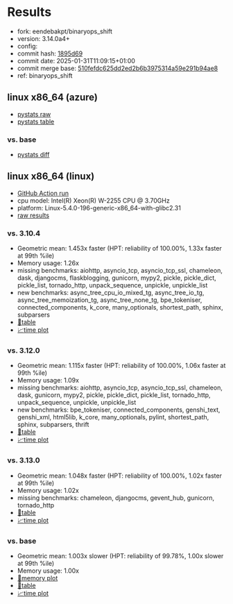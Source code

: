 # Results

- fork: eendebakpt/binaryops_shift
- version: 3.14.0a4+
- config: 
- commit hash: [1895d69](https://github.com/eendebakpt/cpython/commit/1895d69)
- commit date: 2025-01-31T11:09:15+01:00
- commit merge base: [510fefdc625dd2ed2b6b3975314a59e291b94ae8](https://github.com/python/cpython/commit/510fefdc625dd2ed2b6b3975314a59e291b94ae8)
- ref: binaryops_shift

## linux x86_64 (azure)

- [pystats raw](bm-20250131-azure-x86_64-eendebakpt-binaryops_shift-3.14.0a4%2B-1895d69-pystats.json)
- [pystats table](bm-20250131-azure-x86_64-eendebakpt-binaryops_shift-3.14.0a4%2B-1895d69-pystats.md)

### vs. base

- [pystats diff](bm-20250131-azure-x86_64-eendebakpt-binaryops_shift-3.14.0a4%2B-1895d69-pystats-vs-base.md)

## linux x86_64 (linux)

- [GitHub Action run](https://github.com/faster-cpython/benchmarking/actions/runs/13083056844)
- cpu model: Intel(R) Xeon(R) W-2255 CPU @ 3.70GHz
- platform: Linux-5.4.0-196-generic-x86_64-with-glibc2.31
- [raw results](bm-20250131-linux-x86_64-eendebakpt-binaryops_shift-3.14.0a4%2B-1895d69.json)

### vs. 3.10.4

- Geometric mean: 1.453x faster (HPT: reliability of 100.00%, 1.33x faster at 99th %ile)
- Memory usage: 1.26x
- missing benchmarks: aiohttp, asyncio_tcp, asyncio_tcp_ssl, chameleon, dask, djangocms, flaskblogging, gunicorn, mypy2, pickle, pickle_dict, pickle_list, tornado_http, unpack_sequence, unpickle, unpickle_list
- new benchmarks: async_tree_cpu_io_mixed_tg, async_tree_io_tg, async_tree_memoization_tg, async_tree_none_tg, bpe_tokeniser, connected_components, k_core, many_optionals, shortest_path, sphinx, subparsers
- [📄table](bm-20250131-linux-x86_64-eendebakpt-binaryops_shift-3.14.0a4%2B-1895d69-vs-3.10.4.md)
- [📈time plot](bm-20250131-linux-x86_64-eendebakpt-binaryops_shift-3.14.0a4%2B-1895d69-vs-3.10.4.svg)

### vs. 3.12.0

- Geometric mean: 1.115x faster (HPT: reliability of 100.00%, 1.06x faster at 99th %ile)
- Memory usage: 1.09x
- missing benchmarks: aiohttp, asyncio_tcp, asyncio_tcp_ssl, chameleon, dask, gunicorn, mypy2, pickle, pickle_dict, pickle_list, tornado_http, unpack_sequence, unpickle, unpickle_list
- new benchmarks: bpe_tokeniser, connected_components, genshi_text, genshi_xml, html5lib, k_core, many_optionals, pylint, shortest_path, sphinx, subparsers, thrift
- [📄table](bm-20250131-linux-x86_64-eendebakpt-binaryops_shift-3.14.0a4%2B-1895d69-vs-3.12.0.md)
- [📈time plot](bm-20250131-linux-x86_64-eendebakpt-binaryops_shift-3.14.0a4%2B-1895d69-vs-3.12.0.svg)

### vs. 3.13.0

- Geometric mean: 1.048x faster (HPT: reliability of 100.00%, 1.02x faster at 99th %ile)
- Memory usage: 1.02x
- missing benchmarks: chameleon, djangocms, gevent_hub, gunicorn, tornado_http
- [📄table](bm-20250131-linux-x86_64-eendebakpt-binaryops_shift-3.14.0a4%2B-1895d69-vs-3.13.0.md)
- [📈time plot](bm-20250131-linux-x86_64-eendebakpt-binaryops_shift-3.14.0a4%2B-1895d69-vs-3.13.0.svg)

### vs. base

- Geometric mean: 1.003x slower (HPT: reliability of 99.78%, 1.00x slower at 99th %ile)
- Memory usage: 1.00x
- [🧠memory plot](bm-20250131-linux-x86_64-eendebakpt-binaryops_shift-3.14.0a4%2B-1895d69-vs-base-mem.svg)
- [📄table](bm-20250131-linux-x86_64-eendebakpt-binaryops_shift-3.14.0a4%2B-1895d69-vs-base.md)
- [📈time plot](bm-20250131-linux-x86_64-eendebakpt-binaryops_shift-3.14.0a4%2B-1895d69-vs-base.svg)

